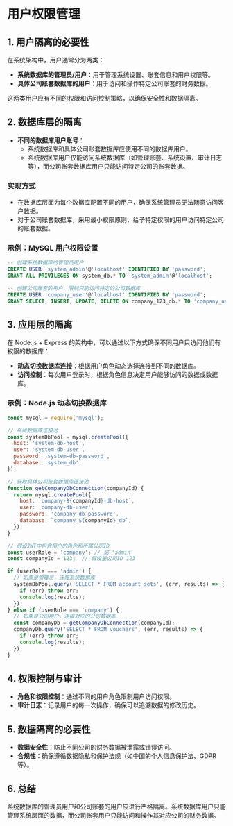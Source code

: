 # 用户权限管理

## 1. 用户隔离的必要性
在系统架构中，用户通常分为两类：
- **系统数据库的管理员/用户**：用于管理系统设置、账套信息和用户权限等。
- **具体公司账套数据库的用户**：用于访问和操作特定公司账套的财务数据。

这两类用户应有不同的权限和访问控制策略，以确保安全性和数据隔离。

## 2. 数据库层的隔离
- **不同的数据库用户账号**：
  - 系统数据库和具体公司账套数据库应使用不同的数据库用户。
  - 系统数据库用户仅能访问系统数据库（如管理账套、系统设置、审计日志等），而公司账套数据库用户只能访问特定公司的账套数据。

### 实现方式
- 在数据库层面为每个数据库配置不同的用户，确保系统管理员无法随意访问客户数据。
- 对于公司账套数据库，采用最小权限原则，给予特定权限的用户访问特定公司的账套数据。

### 示例：MySQL 用户权限设置
```sql
-- 创建系统数据库的管理员用户
CREATE USER 'system_admin'@'localhost' IDENTIFIED BY 'password';
GRANT ALL PRIVILEGES ON system_db.* TO 'system_admin'@'localhost';

-- 创建公司账套的用户，限制只能访问特定的公司数据库
CREATE USER 'company_user'@'localhost' IDENTIFIED BY 'password';
GRANT SELECT, INSERT, UPDATE, DELETE ON company_123_db.* TO 'company_user'@'localhost';
```

## 3. 应用层的隔离
在 Node.js + Express 的架构中，可以通过以下方式确保不同用户只访问他们有权限的数据库：
- **动态切换数据库连接**：根据用户角色动态选择连接到不同的数据库。
- **访问控制**：每次用户登录时，根据角色信息决定用户能够访问的数据或数据库。

### 示例：Node.js 动态切换数据库
```javascript
const mysql = require('mysql');

// 系统数据库连接池
const systemDbPool = mysql.createPool({
  host: 'system-db-host',
  user: 'system-db-user',
  password: 'system-db-password',
  database: 'system_db',
});

// 获取具体公司账套数据库连接池
function getCompanyDbConnection(companyId) {
  return mysql.createPool({
    host: `company-${companyId}-db-host`,
    user: 'company-db-user',
    password: 'company-db-password',
    database: `company_${companyId}_db`,
  });
}

// 假设JWT中包含用户的角色和所属公司ID
const userRole = 'company'; // 或 'admin'
const companyId = 123;  // 假设是公司ID 123

if (userRole === 'admin') {
  // 如果是管理员，连接系统数据库
  systemDbPool.query('SELECT * FROM account_sets', (err, results) => {
    if (err) throw err;
    console.log(results);
  });
} else if (userRole === 'company') {
  // 如果是公司用户，连接对应的公司数据库
  const companyDb = getCompanyDbConnection(companyId);
  companyDb.query('SELECT * FROM vouchers', (err, results) => {
    if (err) throw err;
    console.log(results);
  });
}
```

## 4. 权限控制与审计
- **角色和权限控制**：通过不同的用户角色限制用户访问权限。
- **审计日志**：记录用户的每一次操作，确保可以追溯数据的修改历史。

## 5. 数据隔离的必要性
- **数据安全性**：防止不同公司的财务数据被泄露或错误访问。
- **合规性**：确保遵循数据隐私和保护法规（如中国的个人信息保护法、GDPR等）。

## 6. 总结
系统数据库的管理员用户和公司账套的用户应进行严格隔离。系统数据库用户只能管理系统层面的数据，而公司账套用户只能访问和操作其对应公司的财务数据。
